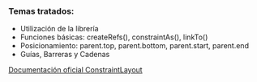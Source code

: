 ### Temas tratados:
- Utilización de la librería
- Funciones básicas: createRefs(), constraintAs(), linkTo()
- Posicionamiento: parent.top, parent.bottom, parent.start, parent.end
- Guías, Barreras y Cadenas

[Documentación oficial ConstraintLayout](https://developer.android.com/jetpack/compose/layouts/constraintlayout?hl=es-419)
